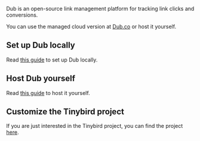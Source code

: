 Dub is an open-source link management platform for tracking link clicks and conversions.

You can use the managed cloud version at [Dub.co](https://dub.co) or host it yourself.

## Set up Dub locally

Read [this guide](https://dub.co/docs/local-development) to set up Dub locally.

## Host Dub yourself

Read [this guide](https://dub.co/docs/self-hosting) to host it yourself.

## Customize the Tinybird project

If you are just interested in the Tinybird project, you can find the project [here](https://github.com/dubinc/dub/packages/tinybird).
